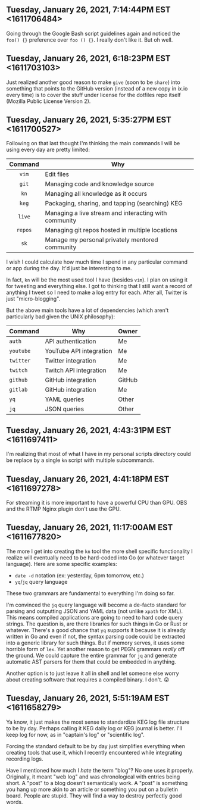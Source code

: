 ## Tuesday, January 26, 2021, 7:14:44PM EST <1611706484>

Going through the Google Bash script guidelines again and noticed the
`foo() {}` preference over `foo () {}`. I really don't like it. But oh
well.

## Tuesday, January 26, 2021, 6:18:23PM EST <1611703103>

Just realized another good reason to make `give` (soon to be `share`)
into something that points to the GitHub version (instead of a new copy
in ix.io every time) is to cover the stuff under license for the
dotfiles repo itself (Mozilla Public License Version 2).

## Tuesday, January 26, 2021, 5:35:27PM EST <1611700527>

Following on that last thought I'm thinking the main commands I will be
using every day are pretty limited:

Command|Why
|:-:|-
`vim`|Edit files
`git`|Managing code and knowledge source
`kn`|Managing all knowledge as it occurs
`keg`|Packaging, sharing, and tapping (searching) KEG
`live`|Managing a live stream and interacting with community
`repos`|Managing git repos hosted in multiple locations
`sk`|Manage my personal privately mentored community

I wish I could calculate how much time I spend in any particular command
or app during the day. It'd just be interesting to me.

In fact, `kn` will be the most used tool I have (besides `vim`). I plan
on using it for tweeting and everything else. I got to thinking that I
still want a record of anything I tweet so I need to make a log entry
for each. After all, Twitter is just "micro-blogging".

But the above main tools have a lot of dependencies (which aren't
particularly bad given the UNIX philosophy):

Command|Why|Owner
-|-|-
`auth`|API authentication|Me
`youtube`|YouTube API integration|Me
`twitter`|Twitter integration|Me
`twitch`|Twitch API integration|Me
`github`|GitHub integration|GitHub
`gitlab`|GitHub integration|Me
`yq`|YAML queries|Other
`jq`|JSON queries|Other

## Tuesday, January 26, 2021, 4:43:31PM EST <1611697411>

I'm realizing that most of what I have in my personal scripts directory
could be replace by a single `kn` script with multiple subcommands.

## Tuesday, January 26, 2021, 4:41:18PM EST <1611697278>

For streaming it is more important to have a powerful CPU than GPU. OBS
and the RTMP Nginx plugin don't use the GPU.

## Tuesday, January 26, 2021, 11:17:00AM EST <1611677820>

The more I get into creating the `kn` tool the more shell specific
functionality I realize will eventually need to be hard-coded into Go
(or whatever target language). Here are some specific examples:

* `date -d` notation (ex: yesterday, 6pm tomorrow, etc.)
* `yq`/`jq` query language

These two grammars are fundamental to everything I'm doing so far.

I'm convinced the `jq` query language will become a de-facto standard
for parsing and outputting JSON and YAML data (not unlike `xpath` for
XML). This means compiled applications are going to need to hard code 
query strings. The question is, are there libraries for such things in
Go or Rust or whatever. There's a good chance that `yq` supports it
because it is already written in Go and even if not, the syntax parsing
code could be extracted into a generic library for such things. But if
memory serves, it uses some horrible form of `lex`. Yet another reason
to get PEGN grammars *really* off the ground. We could capture the
entire grammar for `jq` and generate automatic AST parsers for them that
could be embedded in anything.

Another option is to just leave it all in shell and let someone else
worry about creating software that requires a compiled binary. I don't.
😜

## Tuesday, January 26, 2021, 5:51:19AM EST <1611658279>

Ya know, it just makes the most sense to standardize KEG log file
structure to be by day. Perhaps calling it KEG daily log or KEG journal
is better. I'll keep log for now, as in "captain's log" or "scientific
log". 

Forcing the standard default to be by day just simplifies everything
when creating tools that use it, which I recently encountered while
integrating recording logs.

Have I mentioned how much I *hate* the term "blog"? No one uses it
properly. Originally, it meant "web log" and was chronological with
entries being short. A "post" to a blog doesn't semantically work. A
"post" is something you hang up more akin to an article or something you
put on a bulletin board. People are stupid. They will find a way to
destroy perfectly good words.

